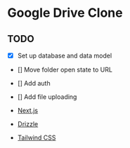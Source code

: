 # Google Drive Clone

## TODO

- [x] Set up database and data model
- [] Move folder open state to URL
- [] Add auth
- [] Add file uploading

- [Next.js](https://nextjs.org)
- [Drizzle](https://orm.drizzle.team)
- [Tailwind CSS](https://tailwindcss.com)
